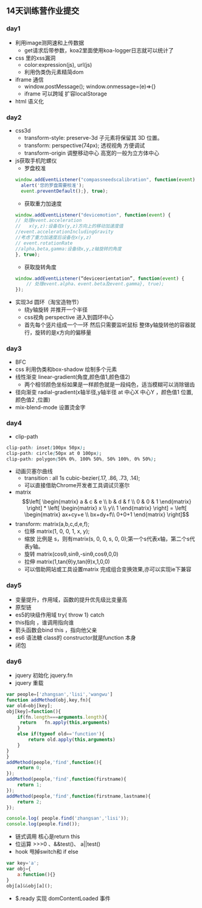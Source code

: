 ## 14天训练营作业提交
### day1
- 利用image测网速和上传数据
    - get请求后带参数，koa2里面使用koa-logger日志就可以统计了
- css 里的xss漏洞
    - color:expression(js), url(js)
    - 利用伪类伪元素精简dom
- iframe 通信
    - window.postMessage(); window.onmessage=(e)=>{}
    - iframe 可以跨域 扩容localStorage
- html 语义化
### day2
-  css3d 
    - transform-style:  preserve-3d 子元素将保留其 3D 位置。
    - transform: perspective(74px); 透视视角 方便调试
    - transform-origin 调整移动中心  高宽的一般为立方体中心
- js获取手机陀螺仪
    - 罗盘校准
    ```javascript
    window.addEventListener("compassneedscalibration", function(event) {
      alert('您的罗盘需要校准');
      event.preventDefault();}, true);
    ```
    - 获取重力加速度
    ```javascript
    window.addEventListener("devicemotion", function(event) {
   // 处理event.acceleration
   //	x(y,z):设备在x(y,z)方向上的移动加速度值
   //event.accelerationIncludingGravity
   //考虑了重力加速度后设备在x(y,z)
   // event.rotationRate
	//alpha,beta,gamma:设备绕x,y,z轴旋转的角度
  }, true);

    ```
    - 获取旋转角度
    ```javascript
    window.addEventListener(“deviceorientation”, function(event) {
        // 处理event.alpha、event.beta及event.gamma}, true);
    });
    ```
- 实现3d 圆环（淘宝造物节）
    - 绕y轴旋转 并推开一个半径
    - css视角 perspective  进入到圆环中心
    - 首先每个竖片组成一个一环 然后只需要监听鼠标 整体y轴旋转他的容器就行，旋转的是x方向的偏移量  
### day3
- BFC 
- css 利用伪类和box-shadow 绘制多个元素
- 线性渐变 linear-gradient(角度,颜色值1,颜色值2)
    - 两个相邻颜色坐标如果是一样颜色就是一段纯色，适当模糊可以消除锯齿
- 径向渐变 radial-gradient(x轴半径,y轴半径 at 中心X 中心Y ，颜色值1 位置,颜色值2 ,位置)
- mix-blend-mode 设置烫金字
### day4
- clip-path
```css
clip-path: inset(100px 50px);
clip-path: circle(50px at 0 100px);
clip-path: polygon(50% 0%, 100% 50%, 50% 100%, 0% 50%);
```
- 动画贝塞尔曲线
  - transition : all 1s  cubic-bezier(.17, .86, .73, .14);
  - 可以直接借助Chrome开发者工具调试贝塞尔
- matrix
$$\left[
    \begin{matrix}
        a & c & e \\
        b & d & f \\
        0 & 0 & 1
    \end{matrix}
    \right] 
    * 
  \left[
    \begin{matrix}
        x  \\
        y\\
        1
    \end{matrix}
    \right]
        =
    \left[
    \begin{matrix}
        ax+cy+e \\
        bx+dy+f\\
        0+0+1
    \end{matrix}
    \right]$$
 - transform: matrix(a,b,c,d,e,f);
    - 位移  matrix(1, 0, 0, 1, x, y);
    - 缩放 比例是 s，则有matrix(s, 0, 0, s, 0, 0);第一个s代表x轴，第二个s代表y轴。
    - 旋转 matrix(cosθ,sinθ,-sinθ,cosθ,0,0)
    - 拉伸 matrix(1,tan(θ)y,tan(θ)x,1,0,0)
    - 可以借助网站或工具设置matrix 完成组合变换效果,亦可以实现ie下兼容
### day5
- 变量提升，作用域，函数的提升优先级比变量高
- 原型链
- es5的块级作用域 try{ throw 1} catch
- this指向  ，谁调用指向谁
- 箭头函数会bind this  ，指向他父亲
- es6 语法糖 class的 constructor就是function 本身
- 闭包 
### day6
- jquery 初始化 jquery.fn
- jquery 重载
```javascript
var people=['zhangsan','lisi','wangwu']
function addMethod(obj,key,fn){
var old=obj[key];
obj[key]=function(){
    if(fn.length===arguments.length){
     return   fn.apply(this,arguments)
    }
    else if(typeof old=='function'){
        return old.apply(this,arguments)
    }
}
}
addMethod(people,'find',function(){
    return 0;
});
addMethod(people,'find',function(firstname){
    return 1;
});
addMethod(people,'find',function(firstname,lastname){
    return 2;
});

console.log( people.find('zhangsan','lisi'));
console.log(people.find()); 
```
- 链式调用 核心是return this
- 位运算 >>>0 、&&test()、 a||test()
- hook  甩掉switch和 if  else
 ```javascript
 var key='a';
 var obj={
     a:function(){}
 }
 obj[a]&&obj[a]();
 ```
 - $.ready 实现  domContentLoaded 事件
